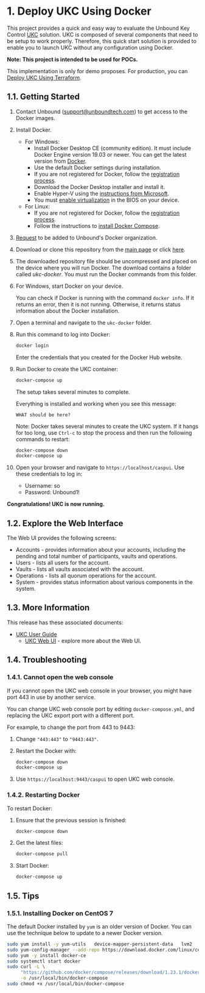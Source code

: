 # 1. Deploy UKC Using Docker

This project provides a quick and easy way to evaluate the Unbound Key Control [UKC](https://www.unboundtech.com/product/unbound-key-control/) solution. UKC is composed of several components that need to be setup to work properly. Therefore, this quick start solution is provided to enable you to launch UKC without any configuration using Docker.

**Note: This project is intended to be used for POCs.**

This implementation is only for demo proposes. For production, you can [Deploy UKC Using Terraform](../ukc-terraform/README.md).

## 1.1. Getting Started

1. Contact Unbound ([support@unboundtech.com](mailto:support@unboundtech.com)) to get access to the Docker images.
1. Install Docker.
    - For Windows:
        - Install Docker Desktop CE (community edition). It must include Docker Engine version 19.03 or newer. You can get the latest version from [Docker](https://hub.docker.com/?overlay=onboarding).
        - Use the default Docker settings during installation.
        - If you are not registered for Docker, follow the [registration process](https://hub.docker.com/?overlay=onboarding).
        - Download the Docker Desktop installer and install it.
        - Enable Hyper-V using the [instructions from Microsoft](https://docs.microsoft.com/en-us/virtualization/hyper-v-on-windows/quick-start/enable-hyper-v).
        - You must [enable virtualization](https://blogs.technet.microsoft.com/canitpro/2015/09/08/step-by-step-enabling-hyper-v-for-use-on-windows-10/) in the BIOS on your device.
   - For Linux:
        - If you are not registered for Docker, follow the [registration process](https://hub.docker.com/?overlay=onboarding).
        - Follow the instructions to [install Docker Compose](https://docs.docker.com/compose/install/).

       
1. [Request](mailto:support@unboundtech.com) to be added to Unbound's Docker organization.
1. Download or clone this repository from the [main page](https://github.com/unbound-tech/UKC-Express-Deploy) or click [here](https://github.com/unbound-tech/UKC-Express-Deploy/archive/master.zip).
1. The downloaded repository file should be uncompressed and placed on the device where you will run Docker. The download contains a folder called *ukc-docker*. You must run the Docker commands from this folder.
1. For Windows, start Docker on your device.

   You can check if Docker is running with the command `docker info`. If it returns an error, then it is not running. Otherwise, it returns status information about the Docker installation.
1. Open a terminal and navigate to the `ukc-docker` folder.
1. Run this command to log into Docker:
    ```bash
	docker login
	```
	Enter the credentials that you created for the Docker Hub website.
1. Run Docker to create the UKC container:
    ```bash
    docker-compose up
    ```
    The setup takes several minutes to complete.
	
	Everything is installed and working when you see this message:
    ```
    WHAT should be here?
    ```
    
    Note: Docker takes several minutes to create the UKC system. If it hangs for too long, use `Ctrl-c` to stop the process and then run the following commands to restart:
    ```bash
    docker-compose down
    docker-compose up
    ```
1. Open your browser and navigate to `https://localhost/caspui`. Use these credentials to log in:
    - Username: so
	- Password: Unbound1!

**Congratulations! UKC is now running.**

## 1.2. Explore the Web Interface
The Web UI provides the following screens:

- Accounts - provides information about your accounts, including the pending and total number of participants, vaults and operations.
- Users - lists all users for the account.
- Vaults - lists all vaults associated with the account.
- Operations - lists all quorum operations for the account.
- System - provides status information about various components in the system.

## 1.3. More Information
This release has these associated documents:

- [UKC User Guide](https://www.unboundtech.com/docs/UKC/UKC_User_Guide/HTML/Content/Products/Unbound_Cover_Page.htm)
    - [UKC Web UI](https://www.unboundtech.com/docs/UKC/UKC_User_Guide/HTML/Content/Products/UKC-EKM/UKC_User_Guide/UI/A1.html) - explore more about the Web UI.


## 1.4. Troubleshooting

### 1.4.1. Cannot open the web console

If you cannot open the UKC web console in your browser, you might have port 443 in use by another service.

You can change UKC web console port by editing `docker-compose.yml`, and replacing the UKC export port with a different port.

For example, to change the port from 443 to 9443: 
1. Change `"443:443"` to `"9443:443"`. 
2. Restart the Docker with:

    ```bash
    docker-compose down
    docker-compose up
    ```
3. Use `https://localhost:9443/caspui` to open UKC web console.

### 1.4.2. Restarting Docker

To restart Docker:

1. Ensure that the previous session is finished:
    ```bash
    docker-compose down
    ```
2. Get the latest files:
    ```bash
    docker-compose pull
    ```
3. Start Docker:
    ```bash
    docker-compose up
    ```
    
## 1.5. Tips

### 1.5.1. Installing Docker on CentOS 7

The default Docker installed by `yum` is an older version of Docker. You can use the technique below to update to a newer Docker version.

```bash
sudo yum install -y yum-utils   device-mapper-persistent-data   lvm2
sudo yum-config-manager --add-repo https://download.docker.com/linux/centos/docker-ce.repo
sudo yum -y install docker-ce
sudo systemctl start docker
sudo curl -L \
     "https://github.com/docker/compose/releases/download/1.23.1/docker-compose-$(uname -s)-$(uname -m)" \
     -o /usr/local/bin/docker-compose
sudo chmod +x /usr/local/bin/docker-compose
```
